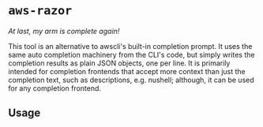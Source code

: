 # `aws-razor`

*At last, my arm is complete again!*

This tool is an alternative to awscli's built-in completion prompt. It uses
the same auto completion machinery from the CLI's code, but simply writes the
completion results as plain JSON objects, one per line. It is primarily intended
for completion frontends that accept more context than just the completion text,
such as descriptions, e.g. nushell; although, it can be used for any completion
frontend.

## Usage


